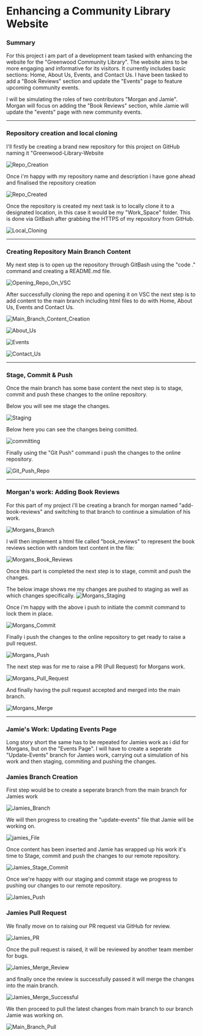 # Enhancing a Community Library Website

### Summary
For this project i am part of a development team tasked with enhancing the website for the "Greenwood Community Library". The website aims to be more engaging and informative for its visitors. It currently includes basic sections: Home, About Us, Events, and Contact Us. I have been tasked to add a "Book Reviews" section and update the "Events" page to feature upcoming community events.

I will be simulating the roles of two contributors "Morgan and Jamie". Morgan will focus on adding the "Book Reviews" section, while Jamie will update the "events" page with new community events.

---

### Repository creation and local cloning

I'll firstly be creating a brand new repository for this project on GitHub naming it "Greenwood-Library-Website

![Repo_Creation](img/Repository_Creation.png)

Once i'm happy with my repository name and description i have gone ahead and finalised the repository creation

![Repo_Created](img/Repository_Created.png)

Once the repository is created my next task is to locally clone it to a designated location, in this case it would be my "Work_Space" folder. This is done via GitBash after grabbing the HTTPS of my repository from GitHub.

![Local_Cloning](img/Git_Clone_Locally.png)

---

### Creating Repository Main Branch Content

My next step is to open up the repository through GitBash using the "code ." command and creating a README.md file.

![Opening_Repo_On_VSC](img/Repository_Open_In_Visual_Code.png)

After successfully cloning the repo and opening it on VSC the next step is to add content to the main branch including html files to do with Home, About Us, Events and Contact Us.

![Main_Branch_Content_Creation](img/Home_Content.png)

![About_Us](img/About_Us_Content.png)

![Events](img/Events_Content.png)

![Contact_Us](img/Contact_Us_Content.png)

---

### Stage, Commit & Push

Once the main branch has some base content the next step is to stage, commit and push these changes to the online repository.

Below you will see me stage the changes.

![Staging](img/Staging_Changes.png)

Below here you can see the changes being comitted.

![committing](img/Main_Branch_Commit.png)

Finally using the "Git Push" command i push the changes to the online repository.

![Git_Push_Repo](img/Git_Push_Online.png)

---

### Morgan's work: Adding Book Reviews

For this part of my project i'll be creating a branch for morgan named "add-book-reviews" and switching to that branch to continue a simulation of his work.

![Morgans_Branch](img/Switching_To_Morgans_Branch.png)

I will then implement a html file called "book_reviews" to represent the book reviews section with random text content in the file:

![Morgans_Book_Reviews](img/Book_Reviews_File_Creation_Content.png)

Once this part is completed the next step is to stage, commit and push the changes.

The below image shows me my changes are pushed to staging as well as which changes specifically.
![Morgans_Staging](img/Morgans_Book_Reviews_Staging.png)


Once i'm happy with the above i push to initiate the commit command to lock them in place.

![Morgans_Commit](img/Morgans_Git_Commit.png)

Finally i push the changes to the online repository to get ready to raise a pull request.

![Morgans_Push](img/Morgans_Git_Push.png)

The next step was for me to raise a PR (Pull Request) for Morgans work.

![Morgans_Pull_Request](img/Morgans_Pull_Request_Online.png)

And finally having the pull request accepted and merged into the main branch.

![Morgans_Merge](img/Morgans_Pull_Request_Merged.png)

---

### Jamie's Work: Updating Events Page

Long story short the same has to be repeated for Jamies work as i did for Morgans, but on the "Events Page". I will have to create a seperate "Update-Events" branch for Jamies work, carrying out a simulation of his work and then staging, commiting and pushing the changes.

### Jamies Branch Creation

First step would be to create a seperate branch from the main branch for Jamies work

![Jamies_Branch](img/Jamies_Branch.png)

We will then progress to creating the "update-events" file that Jamie will be working on.

![jamies_File](img/Jamies_Events_Page.png)

Once content has been inserted and Jamie has wrapped up his work it's time to Stage, commit and push the changes to our remote repository.

![Jamies_Stage_Commit](img/Jamies_Stage_Commit.png)

Once we're happy with our staging and commit stage we progress to pushing our changes to our remote repository.

![Jamies_Push](img/Jamies_Git_Push.png)

### Jamies Pull Request

We finally move on to raising our PR request via GitHub for review.

![Jamies_PR](img/Jamies_Open_Pull_Request.png)

Once the pull request is raised, it will be reviewed by another team member for bugs.

![Jamies_Merge_Review](img/Jamies_Merge_Review.png)

and finally once the review is successfully passed it will merge the changes into the main branch.

![Jamies_Merge_Successful](img/Jamies_Merge_Successful.png)

We then proceed to pull the latest changes from main branch to our branch Jamie was working on.

![Main_Branch_Pull](img/Pulling_Latest_Changes_Main_Branch.png)